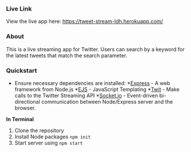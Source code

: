 ### Live Link
View the live app here: https://tweet-stream-ldh.herokuapp.com/

### About
This is a live streaming app for Twitter.  Users can search by a keyword for the latest tweets that match the search parameter.

### Quickstart
* Ensure necessary dependencies are installed:
  *[Express](http://expressjs.com/) - A web framework from Node.js
  *[EJS](http://www.embeddedjs.com/) - JavaScript Templating
  *[Twit](https://github.com/ttezel/twit) - Make calls to the Twitter Streaming API
  *[Socket.io](http://socket.io/) - Event-driven bi-directional communication between Node/Express server and the browser.

**In Terminal**
1. Clone the repository
2. Install Node packages `npm init`
3. Start server using `npm start`
